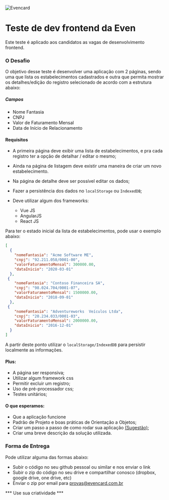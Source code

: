  ![Evencard](https://avatars.githubusercontent.com/u/84023071?s=100&v=4)
 # Teste de dev frontend da Even
Este teste é aplicado aos candidatos as vagas de desenvolvimento frontend.

### O Desafio

O objetivo desse teste é desenvolver uma aplicação com 2 páginas, sendo uma que lista os estabelecimentos cadastrados e outra que permita mostrar os detalhes/edição do registro selecionado de acordo com a estrutura abaixo:

##### Campos

* Nome Fantasia
* CNPJ
* Valor de Faturamento Mensal
* Data de Início de Relacionamento


#### Requisitos
- A primeira página deve exibir uma lista de estabelecimentos, e pra cada registro ter a opção de detalhar / editar o mesmo;
- Ainda na página de listagem deve existir uma maneira de criar um novo estabelecimento.
- Na página de detalhe deve ser possível editar os dados;
- Fazer a persistência dos dados no `localStorage` ou `IndexedDB`;
- Deve utilizar algum dos frameworks:

	- Vue JS
	- AngularJS
	- React JS

Para ter o estado inicial da lista de estabelecimentos, pode usar o exemplo abaixo:

```json
[
  {
    "nomeFantasia": "Acme Software ME",
    "cnpj": "92.211.058/0001-00",
    "valorFaturamentoMensal": 300000.00,
    "dataInicio": "2020-03-01"
  },
 {
    "nomeFantasia": "Contoso Financeira SA",
    "cnpj": "98.024.704/0001-07",
    "valorFaturamentoMensal": 1500000.00,
    "dataInicio": "2018-09-01"
  },
 {
    "nomeFantasia": "Adventureworks  Veículos Ltda",
    "cnpj": "20.234.033/0001-03",
    "valorFaturamentoMensal": 2000000.00,
    "dataInicio": "2016-12-01"
  }
]
```

A partir deste ponto utilizar o `localStorage/IndexedDB` para persistir localmente as informações.

#### Plus:
 - A página ser responsiva;
 - Utilizar algum framework css
 - Permitir excluir um registro;
 - Uso de pré-processador css;
 - Testes unitários;

#### O que esperamos:
 - Que a aplicação funcione
 - Padrão de Projeto e boas práticas de Orientação a Objetos;
  - Criar um passo a passo de como rodar sua aplicação [(Sugestão)](https://github.com/wearehive/project-guidelines/blob/master/README.sample.md);
 - Criar uma breve descrição da solução utilizada.
 
 ### Forma de Entrega
 Pode utilizar alguma das formas abaixo:
  - Subir o código no seu github pessoal ou similar e nos enviar o link
  - Subir o zip do código no seu drive e compartilhar conosco (dropbox, google drive, one drive, etc)
  - Enviar o zip por email para provas@evencard.com.br

*** Use sua criatividade  ***
